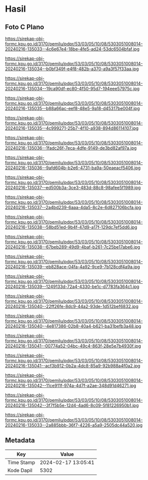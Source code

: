 # Hasil

## Foto C Plano

https://sirekap-obj-formc.kpu.go.id/3170/pemilu/pdpr/53/03/05/10/08/5303051008014-20240216-135033--4c6e67e4-18be-4fe5-ad24-53dc6504bfaf.jpg

https://sirekap-obj-formc.kpu.go.id/3170/pemilu/pdpr/53/03/05/10/08/5303051008014-20240216-135034--b0bf349f-e4f8-482b-a370-a9a3f57f33aa.jpg

https://sirekap-obj-formc.kpu.go.id/3170/pemilu/pdpr/53/03/05/10/08/5303051008014-20240216-135034--19ca90df-ec80-4f50-95d7-194eee57975c.jpg

https://sirekap-obj-formc.kpu.go.id/3170/pemilu/pdpr/53/03/05/10/08/5303051008014-20240216-135035--b88a66ac-eef8-48e5-9a18-d45317be004f.jpg

https://sirekap-obj-formc.kpu.go.id/3170/pemilu/pdpr/53/03/05/10/08/5303051008014-20240216-135035--4c999271-25b7-4f10-a938-894d86114107.jpg

https://sirekap-obj-formc.kpu.go.id/3170/pemilu/pdpr/53/03/05/10/08/5303051008014-20240216-135036--1fadc26f-7eca-4dfe-9149-de3bd82af97a.jpg

https://sirekap-obj-formc.kpu.go.id/3170/pemilu/pdpr/53/03/05/10/08/5303051008014-20240216-135036--9afd604b-b2e6-4731-ba9a-50eaeacf5406.jpg

https://sirekap-obj-formc.kpu.go.id/3170/pemilu/pdpr/53/03/05/10/08/5303051008014-20240216-135037--ed500b3a-3ce3-483d-88c8-98afee5f1989.jpg

https://sirekap-obj-formc.kpu.go.id/3170/pemilu/pdpr/53/03/05/10/08/5303051008014-20240216-135037--2a4bd239-6aaa-4da5-8c2e-6d827106bcfa.jpg

https://sirekap-obj-formc.kpu.go.id/3170/pemilu/pdpr/53/03/05/10/08/5303051008014-20240216-135038--58bd51ed-9b4f-47d9-a17f-129dc7ef5dd6.jpg

https://sirekap-obj-formc.kpu.go.id/3170/pemilu/pdpr/53/03/05/10/08/5303051008014-20240216-135038--67beb289-49d9-4baf-b261-7c25be17abe6.jpg

https://sirekap-obj-formc.kpu.go.id/3170/pemilu/pdpr/53/03/05/10/08/5303051008014-20240216-135039--eb828ace-04fa-4a92-9ce9-7b128cdf4a9a.jpg

https://sirekap-obj-formc.kpu.go.id/3170/pemilu/pdpr/53/03/05/10/08/5303051008014-20240216-135039--1249133d-72a4-4330-be1c-d7783fa364c1.jpg

https://sirekap-obj-formc.kpu.go.id/3170/pemilu/pdpr/53/03/05/10/08/5303051008014-20240216-135040--22ff26fe-8dc9-44a2-93de-1d512bef6832.jpg

https://sirekap-obj-formc.kpu.go.id/3170/pemilu/pdpr/53/03/05/10/08/5303051008014-20240216-135040--4e817386-02b8-40a4-b621-ba31befb3a48.jpg

https://sirekap-obj-formc.kpu.go.id/3170/pemilu/pdpr/53/03/05/10/08/5303051008014-20240216-135041--00774a52-04bc-49c4-863f-28e5e7b4930f.jpg

https://sirekap-obj-formc.kpu.go.id/3170/pemilu/pdpr/53/03/05/10/08/5303051008014-20240216-135041--acf3b912-0b2a-4dc8-85a9-92b988a4f0a2.jpg

https://sirekap-obj-formc.kpu.go.id/3170/pemilu/pdpr/53/03/05/10/08/5303051008014-20240216-135042--11ce911f-974a-4d7f-a2ae-348d91d46271.jpg

https://sirekap-obj-formc.kpu.go.id/3170/pemilu/pdpr/53/03/05/10/08/5303051008014-20240216-135042--3f7f5b5e-12d4-4ad6-8c09-5f81226950b1.jpg

https://sirekap-obj-formc.kpu.go.id/3170/pemilu/pdpr/53/03/05/10/08/5303051008014-20240216-135033--2a885bbb-36f7-4226-a5a9-2505dc44a520.jpg


## Metadata

| Key        | Value               |
| ---------- | ------------------- |
| Time Stamp | 2024-02-17 13:05:41 |
| Kode Dapil | 5302                |



